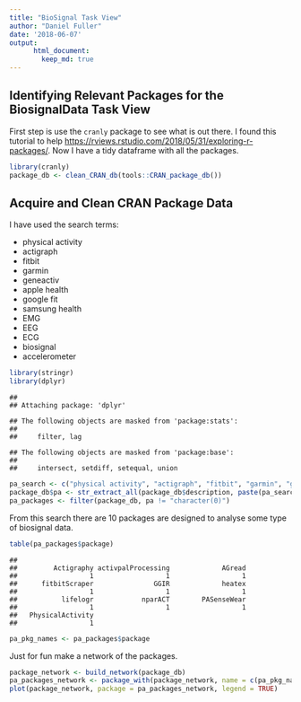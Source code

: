 ```yaml
---
title: "BioSignal Task View"
author: "Daniel Fuller"
date: '2018-06-07'
output:
      html_document:
        keep_md: true
---
```




## Identifying Relevant Packages for the BiosignalData Task View

First step is use the `cranly` package to see what is out there. I found this tutorial to help https://rviews.rstudio.com/2018/05/31/exploring-r-packages/. Now I have a tidy dataframe with all the packages. 




```r
library(cranly)
package_db <- clean_CRAN_db(tools::CRAN_package_db())
```

## Acquire and Clean CRAN Package Data

I have used the search terms:

- physical activity
- actigraph
- fitbit
- garmin
- geneactiv
- apple health
- google fit
- samsung health
- EMG
- EEG
- ECG
- biosignal
- accelerometer


```r
library(stringr)
library(dplyr)
```

```
## 
## Attaching package: 'dplyr'
```

```
## The following objects are masked from 'package:stats':
## 
##     filter, lag
```

```
## The following objects are masked from 'package:base':
## 
##     intersect, setdiff, setequal, union
```

```r
pa_search <- c("physical activity", "actigraph", "fitbit", "garmin", "geneactiv", "apple health", "google fit", "samsung health")
package_db$pa <- str_extract_all(package_db$description, paste(pa_search, collapse="|"))
pa_packages <- filter(package_db, pa != "character(0)")
```

From this search there are 10 packages are designed to analyse some type of biosignal data.


```r
table(pa_packages$package)
```

```
## 
##         Actigraphy activpalProcessing             AGread 
##                  1                  1                  1 
##      fitbitScraper               GGIR             heatex 
##                  1                  1                  1 
##           lifelogr            nparACT        PASenseWear 
##                  1                  1                  1 
##   PhysicalActivity 
##                  1
```

```r
pa_pkg_names <- pa_packages$package
```

Just for fun make a network of the packages.


```r
package_network <- build_network(package_db)
pa_packages_network <- package_with(package_network, name = c(pa_pkg_names))
plot(package_network, package = pa_packages_network, legend = TRUE)
```

<!--html_preserve--><div id="htmlwidget-823d0b847fd50d0c7ea8" style="width:672px;height:480px;" class="visNetwork html-widget"></div>
<script type="application/json" data-for="htmlwidget-823d0b847fd50d0c7ea8">{"x":{"nodes":{"color":["#ECEEFC","#4A6FE3","#4A6FE3","#4A6FE3","#ECEEFC","#ECEEFC","#ECEEFC","#ECEEFC","#ECEEFC","#ECEEFC","#ECEEFC","#4A6FE3","#ECEEFC","#ECEEFC","#4A6FE3","#4A6FE3","#4A6FE3","#ECEEFC","#ECEEFC","#ECEEFC","#ECEEFC","#ECEEFC","#ECEEFC","#ECEEFC","#ECEEFC","#ECEEFC","#ECEEFC","#ECEEFC","#ECEEFC","#4A6FE3","#ECEEFC","#ECEEFC","#ECEEFC","#ECEEFC","#ECEEFC","#ECEEFC","#ECEEFC","#ECEEFC","#ECEEFC","#ECEEFC","#ECEEFC","#ECEEFC","#4A6FE3","#ECEEFC","#ECEEFC","#4A6FE3","#4A6FE3","#ECEEFC","#ECEEFC","#ECEEFC","#ECEEFC","#ECEEFC","#ECEEFC","#ECEEFC","#ECEEFC","#ECEEFC","#ECEEFC","#ECEEFC","#ECEEFC","#ECEEFC","#ECEEFC","#ECEEFC","#ECEEFC","#ECEEFC","#ECEEFC","#ECEEFC","#ECEEFC","#ECEEFC","#ECEEFC","#ECEEFC","#ECEEFC"],"label":["acc","Actigraphy","activpalProcessing","AGread","bitops","chron","covr","data.table","DBI","dplyr","fda","fitbitScraper","gcookbook","GENEAread","GGIR","ggiraph","ggiraphExtra","ggplot2","ggthemes","graphics","grDevices","grid","htmltools","htmlwidgets","httr","jsonlite","knitr","lattice","lazyeval","lifelogr","lubridate","magrittr","mapproj","maps","MASS","matlab","methods","mgcv","mmap","modelr","moonBook","mycor","nparACT","Observation","packcircles","PASenseWear","PhysicalActivity","plyr","R6","Rcpp","reshape2","rmarkdown","RSQLite","rvg","scales","SDMTools","seewave","shiny","signal","stats","stringr","testthat","TH.data","tibble","tidyr","tools","tuneR","utils","XML","xml2","zoo"],"id":["acc","Actigraphy","activpalProcessing","AGread","bitops","chron","covr","data.table","DBI","dplyr","fda","fitbitScraper","gcookbook","GENEAread","GGIR","ggiraph","ggiraphExtra","ggplot2","ggthemes","graphics","grDevices","grid","htmltools","htmlwidgets","httr","jsonlite","knitr","lattice","lazyeval","lifelogr","lubridate","magrittr","mapproj","maps","MASS","matlab","methods","mgcv","mmap","modelr","moonBook","mycor","nparACT","Observation","packcircles","PASenseWear","PhysicalActivity","plyr","R6","Rcpp","reshape2","rmarkdown","RSQLite","rvg","scales","SDMTools","seewave","shiny","signal","stats","stringr","testthat","TH.data","tibble","tidyr","tools","tuneR","utils","XML","xml2","zoo"],"title":["<a href=https://CRAN.R-project.org/package=acc>acc<\/a> (1.3.3)<br>Maintainer: Jaejoon Song <jjsong2@mdanderson.org><br>imports/imported by:11/0<br>depends/is dependency of:1/0<br>suggests/suggested by:0/0<br>enhances/enhaced by:0/0<br>linkingto/linked by:2/0<br><img src=https://cranlogs.r-pkg.org/badges/acc?color=969696>","<a href=https://CRAN.R-project.org/package=Actigraphy>Actigraphy<\/a> (1.3.2)<br>Maintainer: Berkley Shands <rpackages@biorankings.com><br>imports/imported by:1/0<br>depends/is dependency of:1/0<br>suggests/suggested by:1/0<br>enhances/enhaced by:0/0<br>linkingto/linked by:0/0<br><img src=https://cranlogs.r-pkg.org/badges/Actigraphy?color=969696>","<a href=https://CRAN.R-project.org/package=activpalProcessing>activpalProcessing<\/a> (1.0.2)<br>Maintainer: Kate Lyden <activpalProcessing@gmail.com><br>imports/imported by:1/0<br>depends/is dependency of:4/0<br>suggests/suggested by:0/0<br>enhances/enhaced by:0/0<br>linkingto/linked by:0/0<br><img src=https://cranlogs.r-pkg.org/badges/activpalProcessing?color=969696>","<a href=https://CRAN.R-project.org/package=AGread>AGread<\/a> (0.1.2)<br>Maintainer: Paul R. Hibbing <paulhibbing@gmail.com><br>imports/imported by:6/1<br>depends/is dependency of:0/0<br>suggests/suggested by:0/0<br>enhances/enhaced by:0/0<br>linkingto/linked by:0/0<br><img src=https://cranlogs.r-pkg.org/badges/AGread?color=969696>","<a href=https://CRAN.R-project.org/package=bitops>bitops<\/a> (1.0-6)<br>Maintainer: Martin Maechler <maechler@stat.math.ethz.ch><br>imports/imported by:0/17<br>depends/is dependency of:0/8<br>suggests/suggested by:0/7<br>enhances/enhaced by:0/0<br>linkingto/linked by:0/0<br><img src=https://cranlogs.r-pkg.org/badges/bitops?color=969696>","<a href=https://CRAN.R-project.org/package=chron>chron<\/a> (2.3-52)<br>Maintainer: Kurt Hornik <Kurt.Hornik@R-project.org><br>imports/imported by:2/20<br>depends/is dependency of:0/12<br>suggests/suggested by:2/8<br>enhances/enhaced by:1/2<br>linkingto/linked by:0/0<br><img src=https://cranlogs.r-pkg.org/badges/chron?color=969696>","<a href=https://CRAN.R-project.org/package=covr>covr<\/a> (3.1.0)<br>Maintainer: Jim Hester <james.f.hester@gmail.com><br>imports/imported by:8/3<br>depends/is dependency of:1/0<br>suggests/suggested by:13/520<br>enhances/enhaced by:0/0<br>linkingto/linked by:0/0<br><img src=https://cranlogs.r-pkg.org/badges/covr?color=969696>","<a href=https://CRAN.R-project.org/package=data.table>data.table<\/a> (1.11.4)<br>Maintainer: Matt Dowle <mattjdowle@gmail.com><br>imports/imported by:1/367<br>depends/is dependency of:0/71<br>suggests/suggested by:7/60<br>enhances/enhaced by:0/2<br>linkingto/linked by:0/0<br><img src=https://cranlogs.r-pkg.org/badges/data.table?color=969696>","<a href=https://CRAN.R-project.org/package=DBI>DBI<\/a> (1.0.0)<br>Maintainer: Kirill Müller <krlmlr+r@mailbox.org><br>imports/imported by:0/98<br>depends/is dependency of:1/20<br>suggests/suggested by:10/29<br>enhances/enhaced by:0/0<br>linkingto/linked by:0/0<br><img src=https://cranlogs.r-pkg.org/badges/DBI?color=969696>","<a href=https://CRAN.R-project.org/package=dplyr>dplyr<\/a> (0.7.5)<br>Maintainer: Hadley Wickham <hadley@rstudio.com><br>imports/imported by:12/806<br>depends/is dependency of:0/51<br>suggests/suggested by:20/217<br>enhances/enhaced by:0/2<br>linkingto/linked by:4/0<br><img src=https://cranlogs.r-pkg.org/badges/dplyr?color=969696>","<a href=https://CRAN.R-project.org/package=fda>fda<\/a> (2.4.7)<br>Maintainer: J. O. Ramsay <ramsay@psych.mcgill.ca><br>imports/imported by:0/14<br>depends/is dependency of:3/29<br>suggests/suggested by:6/6<br>enhances/enhaced by:0/0<br>linkingto/linked by:0/0<br><img src=https://cranlogs.r-pkg.org/badges/fda?color=969696>","<a href=https://CRAN.R-project.org/package=fitbitScraper>fitbitScraper<\/a> (0.1.8)<br>Maintainer: Cory Nissen <corynissen@gmail.com><br>imports/imported by:5/1<br>depends/is dependency of:0/0<br>suggests/suggested by:4/0<br>enhances/enhaced by:0/0<br>linkingto/linked by:0/0<br><img src=https://cranlogs.r-pkg.org/badges/fitbitScraper?color=969696>","<a href=https://CRAN.R-project.org/package=gcookbook>gcookbook<\/a> (1.0)<br>Maintainer: Winston Chang <winston@stdout.org><br>imports/imported by:0/1<br>depends/is dependency of:0/0<br>suggests/suggested by:3/2<br>enhances/enhaced by:0/0<br>linkingto/linked by:0/0<br><img src=https://cranlogs.r-pkg.org/badges/gcookbook?color=969696>","<a href=https://CRAN.R-project.org/package=GENEAread>GENEAread<\/a> (NA)<br>Maintainer: NA<br>imports/imported by:0/0<br>depends/is dependency of:0/0<br>suggests/suggested by:0/1<br>enhances/enhaced by:0/0<br>linkingto/linked by:0/0<br><img src=https://cranlogs.r-pkg.org/badges/GENEAread?color=969696>","<a href=https://CRAN.R-project.org/package=GGIR>GGIR<\/a> (1.5-21)<br>Maintainer: Vincent T van Hees <vincentvanhees@gmail.com><br>imports/imported by:2/0<br>depends/is dependency of:2/0<br>suggests/suggested by:12/0<br>enhances/enhaced by:0/0<br>linkingto/linked by:1/0<br><img src=https://cranlogs.r-pkg.org/badges/GGIR?color=969696>","<a href=https://CRAN.R-project.org/package=ggiraph>ggiraph<\/a> (0.4.2)<br>Maintainer: David Gohel <david.gohel@ardata.fr><br>imports/imported by:7/1<br>depends/is dependency of:0/0<br>suggests/suggested by:4/1<br>enhances/enhaced by:0/0<br>linkingto/linked by:0/0<br><img src=https://cranlogs.r-pkg.org/badges/ggiraph?color=969696>","<a href=https://CRAN.R-project.org/package=ggiraphExtra>ggiraphExtra<\/a> (0.1.0)<br>Maintainer: Keon-Woong Moon <cardiomoon@gmail.com><br>imports/imported by:11/0<br>depends/is dependency of:0/0<br>suggests/suggested by:6/0<br>enhances/enhaced by:0/0<br>linkingto/linked by:0/0<br><img src=https://cranlogs.r-pkg.org/badges/ggiraphExtra?color=969696>","<a href=https://CRAN.R-project.org/package=ggplot2>ggplot2<\/a> (2.2.1)<br>Maintainer: Hadley Wickham <hadley@rstudio.com><br>imports/imported by:10/983<br>depends/is dependency of:0/280<br>suggests/suggested by:17/498<br>enhances/enhaced by:1/2<br>linkingto/linked by:0/0<br><img src=https://cranlogs.r-pkg.org/badges/ggplot2?color=969696>","<a href=https://CRAN.R-project.org/package=ggthemes>ggthemes<\/a> (3.5.0)<br>Maintainer: Jeffrey B. Arnold <jeffrey.arnold@gmail.com><br>imports/imported by:7/21<br>depends/is dependency of:1/2<br>suggests/suggested by:13/14<br>enhances/enhaced by:0/0<br>linkingto/linked by:0/0<br><img src=https://cranlogs.r-pkg.org/badges/ggthemes?color=969696>","<a href=https://CRAN.R-project.org/package=graphics>graphics<\/a> (NA)<br>Maintainer: NA<br>imports/imported by:0/1300<br>depends/is dependency of:0/290<br>suggests/suggested by:0/39<br>enhances/enhaced by:0/1<br>linkingto/linked by:0/0<br><img src=https://cranlogs.r-pkg.org/badges/graphics?color=969696>","<a href=https://CRAN.R-project.org/package=grDevices>grDevices<\/a> (NA)<br>Maintainer: NA<br>imports/imported by:0/849<br>depends/is dependency of:0/132<br>suggests/suggested by:0/34<br>enhances/enhaced by:0/0<br>linkingto/linked by:0/0<br><img src=https://cranlogs.r-pkg.org/badges/grDevices?color=969696>","<a href=https://CRAN.R-project.org/package=grid>grid<\/a> (NA)<br>Maintainer: NA<br>imports/imported by:0/301<br>depends/is dependency of:0/76<br>suggests/suggested by:0/60<br>enhances/enhaced by:0/0<br>linkingto/linked by:0/0<br><img src=https://cranlogs.r-pkg.org/badges/grid?color=969696>","<a href=https://CRAN.R-project.org/package=htmltools>htmltools<\/a> (0.3.6)<br>Maintainer: Joe Cheng <joe@rstudio.com><br>imports/imported by:3/107<br>depends/is dependency of:0/1<br>suggests/suggested by:2/25<br>enhances/enhaced by:1/0<br>linkingto/linked by:1/0<br><img src=https://cranlogs.r-pkg.org/badges/htmltools?color=969696>","<a href=https://CRAN.R-project.org/package=htmlwidgets>htmlwidgets<\/a> (1.2)<br>Maintainer: JJ Allaire <jj@rstudio.com><br>imports/imported by:4/100<br>depends/is dependency of:0/2<br>suggests/suggested by:1/13<br>enhances/enhaced by:1/1<br>linkingto/linked by:0/0<br><img src=https://cranlogs.r-pkg.org/badges/htmlwidgets?color=969696>","<a href=https://CRAN.R-project.org/package=httr>httr<\/a> (1.3.1)<br>Maintainer: Hadley Wickham <hadley@rstudio.com><br>imports/imported by:5/425<br>depends/is dependency of:0/34<br>suggests/suggested by:9/31<br>enhances/enhaced by:0/0<br>linkingto/linked by:0/0<br><img src=https://cranlogs.r-pkg.org/badges/httr?color=969696>","<a href=https://CRAN.R-project.org/package=jsonlite>jsonlite<\/a> (1.5)<br>Maintainer: Jeroen Ooms <jeroen@berkeley.edu><br>imports/imported by:0/461<br>depends/is dependency of:1/17<br>suggests/suggested by:7/44<br>enhances/enhaced by:0/0<br>linkingto/linked by:0/0<br><img src=https://cranlogs.r-pkg.org/badges/jsonlite?color=969696>","<a href=https://CRAN.R-project.org/package=knitr>knitr<\/a> (1.20)<br>Maintainer: Yihui Xie <xie@yihui.name><br>imports/imported by:7/140<br>depends/is dependency of:0/11<br>suggests/suggested by:20/2886<br>enhances/enhaced by:0/7<br>linkingto/linked by:0/0<br><img src=https://cranlogs.r-pkg.org/badges/knitr?color=969696>","<a href=https://CRAN.R-project.org/package=lattice>lattice<\/a> (0.20-35)<br>Maintainer: Deepayan Sarkar <deepayan.sarkar@r-project.org><br>imports/imported by:5/218<br>depends/is dependency of:0/179<br>suggests/suggested by:3/201<br>enhances/enhaced by:1/0<br>linkingto/linked by:0/0<br><img src=https://cranlogs.r-pkg.org/badges/lattice?color=969696>","<a href=https://CRAN.R-project.org/package=lazyeval>lazyeval<\/a> (0.2.1)<br>Maintainer: Hadley Wickham <hadley@rstudio.com><br>imports/imported by:0/117<br>depends/is dependency of:0/1<br>suggests/suggested by:4/4<br>enhances/enhaced by:0/0<br>linkingto/linked by:0/0<br><img src=https://cranlogs.r-pkg.org/badges/lazyeval?color=969696>","<a href=https://CRAN.R-project.org/package=lifelogr>lifelogr<\/a> (0.1.0)<br>Maintainer: Lisa Ann Yu <lisaann.yu@gmail.com><br>imports/imported by:14/0<br>depends/is dependency of:0/0<br>suggests/suggested by:3/0<br>enhances/enhaced by:0/0<br>linkingto/linked by:0/0<br><img src=https://cranlogs.r-pkg.org/badges/lifelogr?color=969696>","<a href=https://CRAN.R-project.org/package=lubridate>lubridate<\/a> (1.7.4)<br>Maintainer: Vitalie Spinu <spinuvit@gmail.com><br>imports/imported by:2/196<br>depends/is dependency of:1/13<br>suggests/suggested by:3/41<br>enhances/enhaced by:8/0<br>linkingto/linked by:1/0<br><img src=https://cranlogs.r-pkg.org/badges/lubridate?color=969696>","<a href=https://CRAN.R-project.org/package=magrittr>magrittr<\/a> (1.5)<br>Maintainer: Stefan Milton Bache <stefan@stefanbache.dk><br>imports/imported by:0/508<br>depends/is dependency of:0/21<br>suggests/suggested by:2/100<br>enhances/enhaced by:0/1<br>linkingto/linked by:0/0<br><img src=https://cranlogs.r-pkg.org/badges/magrittr?color=969696>","<a href=https://CRAN.R-project.org/package=mapproj>mapproj<\/a> (1.2.6)<br>Maintainer: Alex Deckmyn <alex.deckmyn@meteo.be><br>imports/imported by:2/12<br>depends/is dependency of:1/2<br>suggests/suggested by:0/28<br>enhances/enhaced by:0/0<br>linkingto/linked by:0/0<br><img src=https://cranlogs.r-pkg.org/badges/mapproj?color=969696>","<a href=https://CRAN.R-project.org/package=maps>maps<\/a> (3.3.0)<br>Maintainer: Alex Deckmyn <alex.deckmyn@meteo.be><br>imports/imported by:2/31<br>depends/is dependency of:0/29<br>suggests/suggested by:5/87<br>enhances/enhaced by:0/2<br>linkingto/linked by:0/0<br><img src=https://cranlogs.r-pkg.org/badges/maps?color=969696>","<a href=https://CRAN.R-project.org/package=MASS>MASS<\/a> (7.3-50)<br>Maintainer: Brian Ripley <ripley@stats.ox.ac.uk><br>imports/imported by:1/785<br>depends/is dependency of:4/435<br>suggests/suggested by:4/418<br>enhances/enhaced by:0/5<br>linkingto/linked by:0/0<br><img src=https://cranlogs.r-pkg.org/badges/MASS?color=969696>","<a href=https://CRAN.R-project.org/package=matlab>matlab<\/a> (1.0.2)<br>Maintainer: P. Roebuck <proebuck@mdanderson.org><br>imports/imported by:1/10<br>depends/is dependency of:0/2<br>suggests/suggested by:0/1<br>enhances/enhaced by:0/0<br>linkingto/linked by:0/0<br><img src=https://cranlogs.r-pkg.org/badges/matlab?color=969696>","<a href=https://CRAN.R-project.org/package=methods>methods<\/a> (NA)<br>Maintainer: NA<br>imports/imported by:0/1596<br>depends/is dependency of:0/767<br>suggests/suggested by:0/38<br>enhances/enhaced by:0/0<br>linkingto/linked by:0/0<br><img src=https://cranlogs.r-pkg.org/badges/methods?color=969696>","<a href=https://CRAN.R-project.org/package=mgcv>mgcv<\/a> (1.8-23)<br>Maintainer: Simon Wood <simon.wood@r-project.org><br>imports/imported by:4/118<br>depends/is dependency of:1/48<br>suggests/suggested by:4/56<br>enhances/enhaced by:0/3<br>linkingto/linked by:0/0<br><img src=https://cranlogs.r-pkg.org/badges/mgcv?color=969696>","<a href=https://CRAN.R-project.org/package=mmap>mmap<\/a> (0.6-15)<br>Maintainer: Jeffrey A. Ryan <jeff.a.ryan@gmail.com><br>imports/imported by:0/1<br>depends/is dependency of:0/1<br>suggests/suggested by:0/1<br>enhances/enhaced by:0/0<br>linkingto/linked by:0/0<br><img src=https://cranlogs.r-pkg.org/badges/mmap?color=969696>","<a href=https://CRAN.R-project.org/package=modelr>modelr<\/a> (0.1.2)<br>Maintainer: Hadley Wickham <hadley@rstudio.com><br>imports/imported by:7/6<br>depends/is dependency of:0/0<br>suggests/suggested by:4/2<br>enhances/enhaced by:0/0<br>linkingto/linked by:0/0<br><img src=https://cranlogs.r-pkg.org/badges/modelr?color=969696>","<a href=https://CRAN.R-project.org/package=moonBook>moonBook<\/a> (0.1.8)<br>Maintainer: Keon-Woong Moon <cardiomoon@gmail.com><br>imports/imported by:2/3<br>depends/is dependency of:0/0<br>suggests/suggested by:3/1<br>enhances/enhaced by:0/0<br>linkingto/linked by:0/0<br><img src=https://cranlogs.r-pkg.org/badges/moonBook?color=969696>","<a href=https://CRAN.R-project.org/package=mycor>mycor<\/a> (0.1.1)<br>Maintainer: Keon-Woong Moon <cardiomoon@gmail.com><br>imports/imported by:1/1<br>depends/is dependency of:0/0<br>suggests/suggested by:2/0<br>enhances/enhaced by:0/0<br>linkingto/linked by:0/0<br><img src=https://cranlogs.r-pkg.org/badges/mycor?color=969696>","<a href=https://CRAN.R-project.org/package=nparACT>nparACT<\/a> (0.8)<br>Maintainer: Christine Blume <christine.blume@sbg.ac.at><br>imports/imported by:5/0<br>depends/is dependency of:0/0<br>suggests/suggested by:0/0<br>enhances/enhaced by:0/0<br>linkingto/linked by:0/0<br><img src=https://cranlogs.r-pkg.org/badges/nparACT?color=969696>","<a href=https://CRAN.R-project.org/package=Observation>Observation<\/a> (0.2.0)<br>Maintainer: Paul R. Hibbing <paulhibbing@gmail.com><br>imports/imported by:3/0<br>depends/is dependency of:0/0<br>suggests/suggested by:2/0<br>enhances/enhaced by:0/0<br>linkingto/linked by:0/0<br><img src=https://cranlogs.r-pkg.org/badges/Observation?color=969696>","<a href=https://CRAN.R-project.org/package=packcircles>packcircles<\/a> (0.3.2)<br>Maintainer: Michael Bedward <michael.bedward@gmail.com><br>imports/imported by:1/0<br>depends/is dependency of:0/0<br>suggests/suggested by:5/0<br>enhances/enhaced by:0/0<br>linkingto/linked by:1/0<br><img src=https://cranlogs.r-pkg.org/badges/packcircles?color=969696>","<a href=https://CRAN.R-project.org/package=PASenseWear>PASenseWear<\/a> (1.0)<br>Maintainer: Yukun Zhang <yukzhang@ucalgary.ca><br>imports/imported by:0/0<br>depends/is dependency of:1/0<br>suggests/suggested by:0/0<br>enhances/enhaced by:0/0<br>linkingto/linked by:0/0<br><img src=https://cranlogs.r-pkg.org/badges/PASenseWear?color=969696>","<a href=https://CRAN.R-project.org/package=PhysicalActivity>PhysicalActivity<\/a> (0.2-2)<br>Maintainer: Leena Choi <leena.choi@Vanderbilt.Edu><br>imports/imported by:0/1<br>depends/is dependency of:0/0<br>suggests/suggested by:2/0<br>enhances/enhaced by:0/0<br>linkingto/linked by:0/0<br><img src=https://cranlogs.r-pkg.org/badges/PhysicalActivity?color=969696>","<a href=https://CRAN.R-project.org/package=plyr>plyr<\/a> (1.8.4)<br>Maintainer: Hadley Wickham <hadley@rstudio.com><br>imports/imported by:1/521<br>depends/is dependency of:0/60<br>suggests/suggested by:8/65<br>enhances/enhaced by:0/0<br>linkingto/linked by:1/0<br><img src=https://cranlogs.r-pkg.org/badges/plyr?color=969696>","<a href=https://CRAN.R-project.org/package=R6>R6<\/a> (2.2.2)<br>Maintainer: Winston Chang <winston@stdout.org><br>imports/imported by:0/146<br>depends/is dependency of:0/6<br>suggests/suggested by:6/8<br>enhances/enhaced by:0/0<br>linkingto/linked by:0/0<br><img src=https://cranlogs.r-pkg.org/badges/R6?color=969696>","<a href=https://CRAN.R-project.org/package=Rcpp>Rcpp<\/a> (0.12.17)<br>Maintainer: Dirk Eddelbuettel <edd@debian.org><br>imports/imported by:2/1157<br>depends/is dependency of:0/158<br>suggests/suggested by:7/12<br>enhances/enhaced by:0/0<br>linkingto/linked by:0/1336<br><img src=https://cranlogs.r-pkg.org/badges/Rcpp?color=969696>","<a href=https://CRAN.R-project.org/package=reshape2>reshape2<\/a> (1.4.3)<br>Maintainer: Hadley Wickham <h.wickham@gmail.com><br>imports/imported by:3/340<br>depends/is dependency of:0/24<br>suggests/suggested by:3/96<br>enhances/enhaced by:0/0<br>linkingto/linked by:1/0<br><img src=https://cranlogs.r-pkg.org/badges/reshape2?color=969696>","<a href=https://CRAN.R-project.org/package=rmarkdown>rmarkdown<\/a> (1.9)<br>Maintainer: Yihui Xie <xie@yihui.name><br>imports/imported by:12/84<br>depends/is dependency of:0/2<br>suggests/suggested by:6/2061<br>enhances/enhaced by:0/1<br>linkingto/linked by:0/0<br><img src=https://cranlogs.r-pkg.org/badges/rmarkdown?color=969696>","<a href=https://CRAN.R-project.org/package=RSQLite>RSQLite<\/a> (2.1.1)<br>Maintainer: Kirill Müller <krlmlr+r@mailbox.org><br>imports/imported by:7/50<br>depends/is dependency of:0/11<br>suggests/suggested by:4/47<br>enhances/enhaced by:0/1<br>linkingto/linked by:3/0<br><img src=https://cranlogs.r-pkg.org/badges/RSQLite?color=969696>","<a href=https://CRAN.R-project.org/package=rvg>rvg<\/a> (0.1.8)<br>Maintainer: David Gohel <david.gohel@ardata.fr><br>imports/imported by:5/2<br>depends/is dependency of:0/0<br>suggests/suggested by:4/0<br>enhances/enhaced by:0/0<br>linkingto/linked by:2/0<br><img src=https://cranlogs.r-pkg.org/badges/rvg?color=969696>","<a href=https://CRAN.R-project.org/package=scales>scales<\/a> (0.5.0)<br>Maintainer: Hadley Wickham <hadley@rstudio.com><br>imports/imported by:8/213<br>depends/is dependency of:0/9<br>suggests/suggested by:4/74<br>enhances/enhaced by:0/0<br>linkingto/linked by:1/0<br><img src=https://cranlogs.r-pkg.org/badges/scales?color=969696>","<a href=https://CRAN.R-project.org/package=SDMTools>SDMTools<\/a> (1.1-221)<br>Maintainer: Jeremy VanDerWal <jjvanderwal@gmail.com><br>imports/imported by:1/20<br>depends/is dependency of:0/3<br>suggests/suggested by:3/3<br>enhances/enhaced by:0/0<br>linkingto/linked by:0/0<br><img src=https://cranlogs.r-pkg.org/badges/SDMTools?color=969696>","<a href=https://CRAN.R-project.org/package=seewave>seewave<\/a> (2.1.0)<br>Maintainer: Jerome Sueur <sueur@mnhn.fr><br>imports/imported by:5/5<br>depends/is dependency of:0/3<br>suggests/suggested by:7/0<br>enhances/enhaced by:0/0<br>linkingto/linked by:0/0<br><img src=https://cranlogs.r-pkg.org/badges/seewave?color=969696>","<a href=https://CRAN.R-project.org/package=shiny>shiny<\/a> (1.1.0)<br>Maintainer: Winston Chang <winston@rstudio.com><br>imports/imported by:15/275<br>depends/is dependency of:1/43<br>suggests/suggested by:8/136<br>enhances/enhaced by:0/9<br>linkingto/linked by:0/0<br><img src=https://cranlogs.r-pkg.org/badges/shiny?color=969696>","<a href=https://CRAN.R-project.org/package=signal>signal<\/a> (0.7-6)<br>Maintainer: Uwe Ligges <ligges@statistik.tu-dortmund.de><br>imports/imported by:5/21<br>depends/is dependency of:0/8<br>suggests/suggested by:1/6<br>enhances/enhaced by:0/0<br>linkingto/linked by:0/0<br><img src=https://cranlogs.r-pkg.org/badges/signal?color=969696>","<a href=https://CRAN.R-project.org/package=stats>stats<\/a> (NA)<br>Maintainer: NA<br>imports/imported by:0/2413<br>depends/is dependency of:0/626<br>suggests/suggested by:0/40<br>enhances/enhaced by:0/2<br>linkingto/linked by:0/0<br><img src=https://cranlogs.r-pkg.org/badges/stats?color=969696>","<a href=https://CRAN.R-project.org/package=stringr>stringr<\/a> (1.3.1)<br>Maintainer: Hadley Wickham <hadley@rstudio.com><br>imports/imported by:3/510<br>depends/is dependency of:0/46<br>suggests/suggested by:6/50<br>enhances/enhaced by:0/0<br>linkingto/linked by:0/0<br><img src=https://cranlogs.r-pkg.org/badges/stringr?color=969696>","<a href=https://CRAN.R-project.org/package=testthat>testthat<\/a> (2.0.0)<br>Maintainer: Hadley Wickham <hadley@rstudio.com><br>imports/imported by:9/39<br>depends/is dependency of:0/9<br>suggests/suggested by:5/2951<br>enhances/enhaced by:0/0<br>linkingto/linked by:0/4<br><img src=https://cranlogs.r-pkg.org/badges/testthat?color=969696>","<a href=https://CRAN.R-project.org/package=TH.data>TH.data<\/a> (1.0-8)<br>Maintainer: Torsten Hothorn <Torsten.Hothorn@R-project.org><br>imports/imported by:0/1<br>depends/is dependency of:2/1<br>suggests/suggested by:3/21<br>enhances/enhaced by:0/0<br>linkingto/linked by:0/0<br><img src=https://cranlogs.r-pkg.org/badges/TH.data?color=969696>","<a href=https://CRAN.R-project.org/package=tibble>tibble<\/a> (1.4.2)<br>Maintainer: Kirill Müller <krlmlr+r@mailbox.org><br>imports/imported by:6/342<br>depends/is dependency of:0/6<br>suggests/suggested by:10/38<br>enhances/enhaced by:0/0<br>linkingto/linked by:0/0<br><img src=https://cranlogs.r-pkg.org/badges/tibble?color=969696>","<a href=https://CRAN.R-project.org/package=tidyr>tidyr<\/a> (0.8.1)<br>Maintainer: Hadley Wickham <hadley@rstudio.com><br>imports/imported by:9/332<br>depends/is dependency of:0/6<br>suggests/suggested by:5/93<br>enhances/enhaced by:0/0<br>linkingto/linked by:1/0<br><img src=https://cranlogs.r-pkg.org/badges/tidyr?color=969696>","<a href=https://CRAN.R-project.org/package=tools>tools<\/a> (NA)<br>Maintainer: NA<br>imports/imported by:0/164<br>depends/is dependency of:0/20<br>suggests/suggested by:0/31<br>enhances/enhaced by:0/1<br>linkingto/linked by:0/0<br><img src=https://cranlogs.r-pkg.org/badges/tools?color=969696>","<a href=https://CRAN.R-project.org/package=tuneR>tuneR<\/a> (1.3.2)<br>Maintainer: Uwe Ligges <ligges@statistik.tu-dortmund.de><br>imports/imported by:2/6<br>depends/is dependency of:0/6<br>suggests/suggested by:1/4<br>enhances/enhaced by:0/0<br>linkingto/linked by:0/0<br><img src=https://cranlogs.r-pkg.org/badges/tuneR?color=969696>","<a href=https://CRAN.R-project.org/package=utils>utils<\/a> (NA)<br>Maintainer: NA<br>imports/imported by:0/1578<br>depends/is dependency of:0/261<br>suggests/suggested by:0/30<br>enhances/enhaced by:0/1<br>linkingto/linked by:0/0<br><img src=https://cranlogs.r-pkg.org/badges/utils?color=969696>","<a href=https://CRAN.R-project.org/package=XML>XML<\/a> (3.98-1.11)<br>Maintainer: ORPHANED<br>imports/imported by:0/172<br>depends/is dependency of:2/48<br>suggests/suggested by:2/46<br>enhances/enhaced by:0/2<br>linkingto/linked by:0/0<br><img src=https://cranlogs.r-pkg.org/badges/XML?color=969696>","<a href=https://CRAN.R-project.org/package=xml2>xml2<\/a> (1.2.0)<br>Maintainer: James Hester <james.hester@rstudio.com><br>imports/imported by:1/185<br>depends/is dependency of:0/10<br>suggests/suggested by:7/32<br>enhances/enhaced by:0/1<br>linkingto/linked by:1/1<br><img src=https://cranlogs.r-pkg.org/badges/xml2?color=969696>","<a href=https://CRAN.R-project.org/package=zoo>zoo<\/a> (1.8-1)<br>Maintainer: Achim Zeileis <Achim.Zeileis@R-project.org><br>imports/imported by:4/167<br>depends/is dependency of:1/62<br>suggests/suggested by:13/48<br>enhances/enhaced by:0/3<br>linkingto/linked by:0/1<br><img src=https://cranlogs.r-pkg.org/badges/zoo?color=969696>"]},"edges":{"from":["PhysicalActivity","SDMTools","chron","data.table","utils","stats","dplyr","seewave","magrittr","httr","stringr","jsonlite","methods","utils","data.table","Rcpp","grid","ggplot2","htmlwidgets","stats","rvg","xml2","htmltools","ggplot2","ggiraph","scales","reshape2","plyr","mycor","XML","grid","mgcv","mapproj","moonBook","ggplot2","shiny","dplyr","lubridate","modelr","stringr","tidyr","grDevices","lazyeval","stats","R6","fitbitScraper","tibble","plyr","ggplot2","grid","stringr","zoo","tools","AGread","lattice","knitr","rmarkdown","ggplot2","ggthemes","MASS","signal","zoo","mmap","bitops","matlab","GENEAread","tuneR","testthat","covr","knitr","rmarkdown","knitr","rmarkdown","maps","shiny","TH.data","maps","gcookbook","knitr","rmarkdown","testthat","testthat","knitr","rmarkdown","ggiraph","RSQLite","DBI","fda","graphics","grDevices","stats","utils","stats","utils","ggplot2","Rcpp"],"to":["acc","Actigraphy","activpalProcessing","AGread","AGread","AGread","AGread","AGread","AGread","fitbitScraper","fitbitScraper","fitbitScraper","fitbitScraper","fitbitScraper","GGIR","GGIR","ggiraph","ggiraph","ggiraph","ggiraph","ggiraph","ggiraph","ggiraph","ggiraphExtra","ggiraphExtra","ggiraphExtra","ggiraphExtra","ggiraphExtra","ggiraphExtra","ggiraphExtra","ggiraphExtra","ggiraphExtra","ggiraphExtra","ggiraphExtra","lifelogr","lifelogr","lifelogr","lifelogr","lifelogr","lifelogr","lifelogr","lifelogr","lifelogr","lifelogr","lifelogr","lifelogr","lifelogr","lifelogr","nparACT","nparACT","nparACT","nparACT","nparACT","Observation","Actigraphy","fitbitScraper","fitbitScraper","fitbitScraper","fitbitScraper","GGIR","GGIR","GGIR","GGIR","GGIR","GGIR","GGIR","GGIR","GGIR","GGIR","GGIR","GGIR","ggiraph","ggiraph","ggiraph","ggiraph","ggiraphExtra","ggiraphExtra","ggiraphExtra","ggiraphExtra","ggiraphExtra","ggiraphExtra","lifelogr","lifelogr","lifelogr","packcircles","PhysicalActivity","PhysicalActivity","Actigraphy","activpalProcessing","activpalProcessing","activpalProcessing","activpalProcessing","GGIR","GGIR","PASenseWear","GGIR"],"color":["#D33F6A","#D33F6A","#D33F6A","#D33F6A","#D33F6A","#D33F6A","#D33F6A","#D33F6A","#D33F6A","#D33F6A","#D33F6A","#D33F6A","#D33F6A","#D33F6A","#D33F6A","#D33F6A","#D33F6A","#D33F6A","#D33F6A","#D33F6A","#D33F6A","#D33F6A","#D33F6A","#D33F6A","#D33F6A","#D33F6A","#D33F6A","#D33F6A","#D33F6A","#D33F6A","#D33F6A","#D33F6A","#D33F6A","#D33F6A","#D33F6A","#D33F6A","#D33F6A","#D33F6A","#D33F6A","#D33F6A","#D33F6A","#D33F6A","#D33F6A","#D33F6A","#D33F6A","#D33F6A","#D33F6A","#D33F6A","#D33F6A","#D33F6A","#D33F6A","#D33F6A","#D33F6A","#D33F6A","#C7CEF5","#C7CEF5","#C7CEF5","#C7CEF5","#C7CEF5","#C7CEF5","#C7CEF5","#C7CEF5","#C7CEF5","#C7CEF5","#C7CEF5","#C7CEF5","#C7CEF5","#C7CEF5","#C7CEF5","#C7CEF5","#C7CEF5","#C7CEF5","#C7CEF5","#C7CEF5","#C7CEF5","#C7CEF5","#C7CEF5","#C7CEF5","#C7CEF5","#C7CEF5","#C7CEF5","#C7CEF5","#C7CEF5","#C7CEF5","#C7CEF5","#C7CEF5","#C7CEF5","#D33F6A","#D33F6A","#D33F6A","#D33F6A","#D33F6A","#D33F6A","#D33F6A","#D33F6A","#F9C2CB"],"title":["is imported by","is imported by","is imported by","is imported by","is imported by","is imported by","is imported by","is imported by","is imported by","is imported by","is imported by","is imported by","is imported by","is imported by","is imported by","is imported by","is imported by","is imported by","is imported by","is imported by","is imported by","is imported by","is imported by","is imported by","is imported by","is imported by","is imported by","is imported by","is imported by","is imported by","is imported by","is imported by","is imported by","is imported by","is imported by","is imported by","is imported by","is imported by","is imported by","is imported by","is imported by","is imported by","is imported by","is imported by","is imported by","is imported by","is imported by","is imported by","is imported by","is imported by","is imported by","is imported by","is imported by","is imported by","is suggested by","is suggested by","is suggested by","is suggested by","is suggested by","is suggested by","is suggested by","is suggested by","is suggested by","is suggested by","is suggested by","is suggested by","is suggested by","is suggested by","is suggested by","is suggested by","is suggested by","is suggested by","is suggested by","is suggested by","is suggested by","is suggested by","is suggested by","is suggested by","is suggested by","is suggested by","is suggested by","is suggested by","is suggested by","is suggested by","is suggested by","is suggested by","is suggested by","is dependency of","is dependency of","is dependency of","is dependency of","is dependency of","is dependency of","is dependency of","is dependency of","is linked by"],"dashes":[false,false,false,false,false,false,false,false,false,false,false,false,false,false,false,false,false,false,false,false,false,false,false,false,false,false,false,false,false,false,false,false,false,false,false,false,false,false,false,false,false,false,false,false,false,false,false,false,false,false,false,false,false,false,false,false,false,false,false,false,false,false,false,false,false,false,false,false,false,false,false,false,false,false,false,false,false,false,false,false,false,false,false,false,false,false,false,false,false,false,false,false,false,false,false,true]},"nodesToDataframe":true,"edgesToDataframe":true,"options":{"width":"100%","height":"100%","nodes":{"shape":"dot"},"manipulation":{"enabled":false},"edges":{"physics":true,"arrows":{"to":{"enabled":true,"scaleFactor":0.5}}},"interaction":{"dragNodes":true,"dragView":true,"zoomView":true}},"groups":null,"width":null,"height":null,"idselection":{"enabled":false,"style":"width: 150px; height: 26px","useLabels":true},"byselection":{"enabled":false,"style":"width: 150px; height: 26px","multiple":false,"hideColor":"rgba(200,200,200,0.5)"},"main":{"text":"cranly package network<br> CRAN database version<br>Thu, 07 Jun 2018, 15:15 <br> Package names with<br> \"Actigraphy\", \"activpalProcessing\", \"AGread\", \"fitbitScraper\", \"GGIR\", \"ggiraph\", \"ggiraphExtra\", \"lifelogr\", \"nparACT\", \"PASenseWear\", \"PhysicalActivity\" <br> ","style":"font-family:Georgia, Times New Roman, Times, serif;font-size:15px"},"submain":null,"footer":null,"background":"rgba(0, 0, 0, 0)","highlight":{"enabled":true,"hoverNearest":false,"degree":1,"algorithm":"all","hideColor":"rgba(200,200,200,0.5)","labelOnly":true},"collapse":{"enabled":false,"fit":false,"resetHighlight":true,"clusterOptions":null},"legend":{"width":0.2,"useGroups":false,"position":"left","ncol":1,"stepX":100,"stepY":100,"zoom":true,"edges":{"label":["is imported by","is dependency of","is suggested by","enhances","is linked by"],"color":["#D33F6A","#D33F6A","#C7CEF5","#C7CEF5","#F9C2CB"],"dashes":[false,false,false,true,true],"arrows":["to","to","to","to","to"],"font.align":["top","top","top","top","top"]},"edgesToDataframe":true,"nodes":{"label":["Packages matching query","Neighbouring packages"],"color":["#4A6FE3","#ECEEFC"],"font.align":["top","top"]},"nodesToDataframe":true},"tooltipStay":300,"tooltipStyle":"position: fixed;visibility:hidden;padding: 5px;white-space: nowrap;font-family: verdana;font-size:14px;font-color:#000000;background-color: #f5f4ed;-moz-border-radius: 3px;-webkit-border-radius: 3px;border-radius: 3px;border: 1px solid #808074;box-shadow: 3px 3px 10px rgba(0, 0, 0, 0.2);","export":{"type":"png","css":"float:right;","background":"#fff","name":"cranly_network-07-Jun-2018-Inf-Actigraphy-activpalProcessing-AGread-fitbitScraper-GGIR-ggiraph-ggiraphExtra-lifelogr-nparACT-PASenseWear-PhysicalActivity.png","label":"PNG snapshot"}},"evals":[],"jsHooks":[]}</script><!--/html_preserve-->

